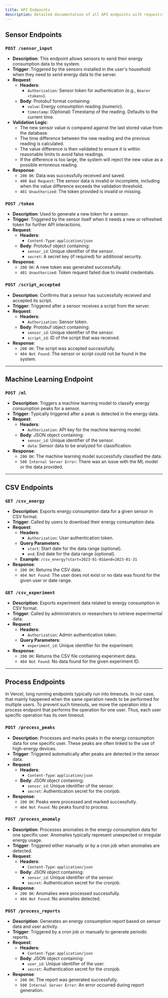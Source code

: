 ```yaml
---
title: API Endpoints
description: Detailed documentation of all API endpoints with request/response structures and error handling.
---
```


## Sensor Endpoints

### `POST /sensor_input`
- **Description**: This endpoint allows sensors to send their energy consumption data to the system.
- **Trigger**: Triggered by the sensors installed in the user's household when they need to send energy data to the server.
- **Request**:
  - **Headers**:
    - `Authorization`: Sensor token for authentication (e.g., `Bearer <token>`).
  - **Body**: Protobuf format containing:
    - `value`: Energy consumption reading (numeric).
    - `timestamp`: (Optional) Timestamp of the reading. Defaults to the current time.
- **Validation Logic**:
  - The new sensor value is compared against the last stored value from the database.
  - The time difference between the new reading and the previous reading is calculated.
  - The value difference is then validated to ensure it is within reasonable limits to avoid false readings.
  - If the difference is too large, the system will reject the new value as a possible erroneous reading.
- **Response**:
  - `200 OK`: Data was successfully received and saved.
  - `400 Bad Request`: The sensor data is invalid or incomplete, including when the value difference exceeds the validation threshold.
  - `401 Unauthorized`: The token provided is invalid or missing.

### `POST /token`
- **Description**: Used to generate a new token for a sensor.
- **Trigger**: Triggered by the sensor itself when it needs a new or refreshed token for further API interactions.
- **Request**:
  - **Headers**:
    - `Content-Type`: `application/json`
  - **Body**: Protobuf object containing:
    - `sensor_id`: Unique identifier of the sensor.
    - `secret`: A secret key (if required) for additional security.
- **Response**:
  - `200 OK`: A new token was generated successfully.
  - `401 Unauthorized`: Token request failed due to invalid credentials.

### `POST /script_accepted`
- **Description**: Confirms that a sensor has successfully received and accepted its script.
- **Trigger**: Triggered after a sensor receives a script from the server.
- **Request**:
  - **Headers**:
    - `Authorization`: Sensor token.
  - **Body**: Protobuf object containing:
    - `sensor_id`: Unique identifier of the sensor.
    - `script_id`: ID of the script that was received.
- **Response**:
  - `200 OK`: The script was accepted successfully.
  - `404 Not Found`: The sensor or script could not be found in the system.

---

## Machine Learning Endpoint

### `POST /ml`
- **Description**: Triggers a machine learning model to classify energy consumption peaks for a sensor.
- **Trigger**: Typically triggered after a peak is detected in the energy data.
- **Request**:
  - **Headers**:
    - `Authorization`: API key for the machine learning model.
  - **Body**: JSON object containing:
    - `sensor_id`: Unique identifier of the sensor.
    - `data`: Sensor data to be analyzed for classification.
- **Response**:
  - `200 OK`: The machine learning model successfully classified the data.
  - `500 Internal Server Error`: There was an issue with the ML model or the data provided.

---

## CSV Endpoints

### `GET /csv_energy`
- **Description**: Exports energy consumption data for a given sensor in CSV format.
- **Trigger**: Called by users to download their energy consumption data.
- **Request**:
  - **Headers**:
    - `Authorization`: User authentication token.
  - **Query Parameters**:
    - `start`: Start date for the data range (optional).
    - `end`: End date for the data range (optional).
  - **Example**: `/csv_energy?start=2023-01-01&end=2023-01-31`
- **Response**:
  - `200 OK`: Returns the CSV data.
  - `404 Not Found`: The user does not exist or no data was found for the given user or date range.

### `GET /csv_experiment`
- **Description**: Exports experiment data related to energy consumption in CSV format.
- **Trigger**: Called by administrators or researchers to retrieve experimental data.
- **Request**:
  - **Headers**:
    - `Authorization`: Admin authentication token.
  - **Query Parameters**:
    - `experiment_id`: Unique identifier for the experiment.
- **Response**:
  - `200 OK`: Returns the CSV file containing experiment data.
  - `404 Not Found`: No data found for the given experiment ID.

---

## Process Endpoints

In Vercel, long running endpoints typically run into timeouts. In our case, that mainly happened when the same operation needs to be performed for multiple users. To prevent such timeouts, we move the operation into a process endpoint that performs the operation for one user. Thus, each user specific operation has its own timeout.

### `POST /process_peaks`
- **Description**: Processes and marks peaks in the energy consumption data for one specific user. These peaks are often linked to the use of high-energy devices.
- **Trigger**: Triggered automatically after peaks are detected in the sensor data.
- **Request**:
  - **Headers**:
    - `Content-Type`: `application/json`
  - **Body**: JSON object containing:
    - `sensor_id`: Unique identifier of the sensor.
    - `secret`: Authentication secret for the cronjob.
- **Response**:
  - `200 OK`: Peaks were processed and marked successfully.
  - `404 Not Found`: No peaks found to process.

### `POST /process_anomaly`
- **Description**: Processes anomalies in the energy consumption data for one specific user. Anomalies typically represent unexpected or irregular energy usage.
- **Trigger**: Triggered either manually or by a cron job when anomalies are detected.
- **Request**:
  - **Headers**:
    - `Content-Type`: `application/json`
  - **Body**: JSON object containing:
    - `sensor_id`: Unique identifier of the sensor.
    - `secret`: Authentication secret for the cronjob.
- **Response**:
  - `200 OK`: Anomalies were processed successfully.
  - `404 Not Found`: No anomalies detected.

### `POST /process_reports`
- **Description**: Generates an energy consumption report based on sensor data and user activity.
- **Trigger**: Triggered by a cron job or manually to generate periodic reports.
- **Request**:
  - **Headers**:
    - `Content-Type`: `application/json`
  - **Body**: JSON object containing:
    - `user_id`: Unique identifier of the user.
    - `secret`: Authentication secret for the cronjob.
- **Response**:
  - `200 OK`: The report was generated successfully.
  - `500 Internal Server Error`: An error occurred during report generation.
